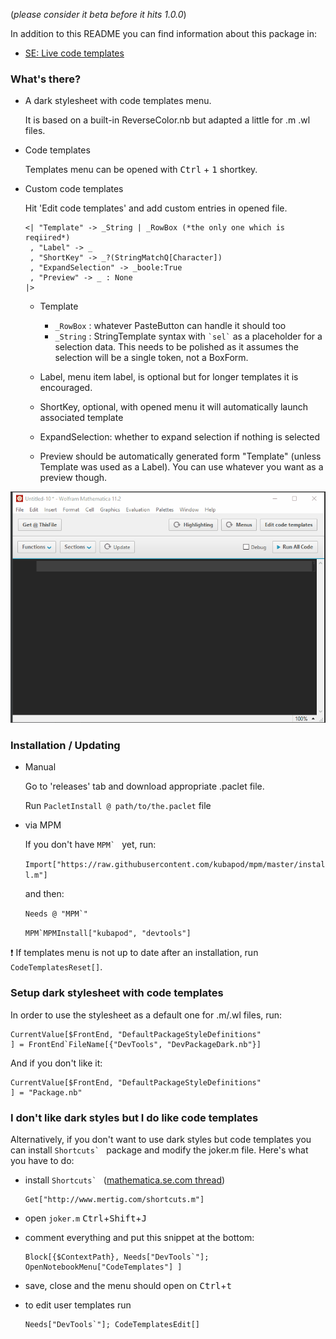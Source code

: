 (*please consider it beta before it hits 1.0.0*)

In addition to this README you can find information about this package in:

- [SE: Live code templates](https://mathematica.stackexchange.com/q/164653/5478)

### What's there?

- A dark stylesheet with code templates menu.

  It is based on a built-in ReverseColor.nb but adapted a little for .m .wl files. 

- Code templates
 
  Templates menu can be opened with <kbd>Ctrl</kbd> + <kbd>1</kbd> shortkey.
  
- Custom code templates

  Hit 'Edit code templates' and add custom entries in opened file.
  
      <| "Template" -> _String | _RowBox (*the only one which is reqiired*)
       , "Label" -> _
       , "ShortKey" -> _?(StringMatchQ[Character])
       , "ExpandSelection" -> _boole:True
       , "Preview" -> _ : None
      |>
      
  - Template
    - `_RowBox` : whatever PasteButton can handle it should too
    - `_String` : StringTemplate syntax with `` `sel` `` as a placeholder for a selection data. This needs to be polished as it assumes the selection will be a single token, not a BoxForm.  
    
  - Label, menu item label, is optional but for longer templates it is encouraged.
  - ShortKey, optional, with opened menu it will automatically launch associated template
  - ExpandSelection: whether to expand selection if nothing is selected
  - Preview should be automatically generated form "Template" (unless Template was used as a Label). You can use whatever you want as a preview though.
  

![Alt text](Dev/CodeTemplates.gif?raw=true "Title")
    

### Installation / Updating

- Manual

  Go to 'releases' tab and download appropriate .paclet file.
   
  Run `PacletInstall @ path/to/the.paclet` file
  
- via MPM
  
  If you don't have ``MPM` `` yet, run:
  
  `Import["https://raw.githubusercontent.com/kubapod/mpm/master/install.m"]`
  
  and then:
  
  ``Needs @ "MPM`"``
   
  ``MPM`MPMInstall["kubapod", "devtools"]``
  
:exclamation: If templates menu is not up to date after an installation, run `CodeTemplatesReset[]`.  
  
### Setup dark stylesheet with code templates
  
In order to use the stylesheet as a default one for .m/.wl files, run:
   
    CurrentValue[$FrontEnd, "DefaultPackageStyleDefinitions"
    ] = FrontEnd`FileName[{"DevTools", "DevPackageDark.nb"}]
      
And if you don't like it:

    CurrentValue[$FrontEnd, "DefaultPackageStyleDefinitions"
    ] = "Package.nb"
    
### I don't like dark styles but I do like code templates
    
Alternatively, if you don't want to use dark styles but code templates you can install ``Shortcuts` `` package and modify the joker.m file. Here's what you have to do:
    
- install ``Shortcuts` `` ([mathematica.se.com thread](https://mathematica.stackexchange.com/q/68864/5478))
    
      Get["http://www.mertig.com/shortcuts.m"]
      
- open `joker.m` <kbd>Ctrl</kbd>+<kbd>Shift</kbd>+<kbd>J</kbd>

- comment everything and put this snippet at the bottom:

      Block[{$ContextPath}, Needs["DevTools`"]; OpenNotebookMenu["CodeTemplates"] ]
      
- save, close and the menu should open on <kbd>Ctrl</kbd>+<kbd>t</kbd>

- to edit user templates run

      Needs["DevTools`"]; CodeTemplatesEdit[]


 
 
